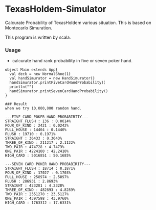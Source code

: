 # TexasHoldem-Simulator 
Calcurate Probability of TexasHoldem various situation.
This is based on Montecarlo Simuration.

This program is written by scala.

### Usage
 - calcurate hand rank probability in five or seven poker hand.

 ```
 object Main extends App{
   val deck = new NormalShoe(1)
   val handSimurator = new HandSimurator()
   handSimurator.printFiveCardHandProbability()
   println("")
   handSimurator.printSevenCardHandProbability()
 }

### Result
 when we try 10,000,000 random hand. 

---FIVE CARD POKER HAND PROBABIRITY---
STRAIGHT_FLUSH : 136 : 0.0014%
FOUR_OF_KIND : 2421 : 0.0242%
FULL_HOUSE : 14404 : 0.1440%
FLUSH : 19710 : 0.1971%
STRAIGHT : 36433 : 0.3643%
THREE_OF_KIND : 211217 : 2.1122%
TWO_PAIR : 474728 : 4.7473%
ONE_PAIR : 4224100 : 42.2410%
HIGH_CARD : 5016851 : 50.1685%

---SEVEN CARD POKER HAND PROBABIRITY---
STRAIGHT_FLUSH : 18714 : 0.1871%
FOUR_OF_KIND : 17027 : 0.1703%
FULL_HOUSE : 258974 : 2.5897%
FLUSH : 286931 : 2.8693%
STRAIGHT : 423281 : 4.2328%
THREE_OF_KIND : 482893 : 4.8289%
TWO_PAIR : 2351270 : 23.5127%
ONE_PAIR : 4397598 : 43.9760%
HIGH_CARD : 1763312 : 17.6331%

